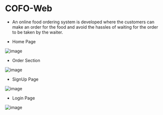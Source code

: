 # COFO-Web

- An online food ordering system is
developed where the customers
can make an order for the food and
avoid the hassles of waiting for the
order to be taken by the waiter.


- Home Page

![image](https://user-images.githubusercontent.com/30564975/186721155-e99f8951-6d63-471e-8818-09f5fcccd0fc.png)


- Order Section

![image](https://user-images.githubusercontent.com/30564975/186721365-71362a71-ddb7-40ff-923a-95d2054e96e1.png)


- SignUp Page

![image](https://user-images.githubusercontent.com/30564975/186721511-e18829ae-98c5-4c36-9ed3-b74c67af4a1c.png)


- Login Page

![image](https://user-images.githubusercontent.com/30564975/186721680-5b841c61-061c-40bf-bbff-90bb141bdc6b.png)
